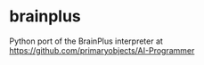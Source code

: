 # brainplus
Python port of the BrainPlus interpreter at https://github.com/primaryobjects/AI-Programmer
